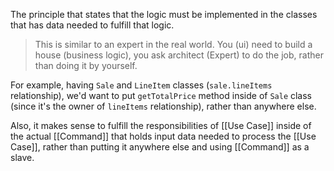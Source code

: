 The principle that states that the logic must be implemented in the classes that has data needed to fulfill that logic.

> This is similar to an expert in the real world. You (ui) need to build a house (business logic), you ask architect (Expert) to do the job, rather than doing it by yourself.

For example, having `Sale` and `LineItem` classes (`sale.lineItems` relationship), we'd want to put `getTotalPrice` method inside of `Sale` class (since it's the owner of `lineItems` relationship), rather than anywhere else.

Also, it makes sense to fulfill the responsibilities of [[Use Case]] inside of the actual [[Command]] that holds input data needed to process the [[Use Case]], rather than putting it anywhere else and using [[Command]] as a slave. 
